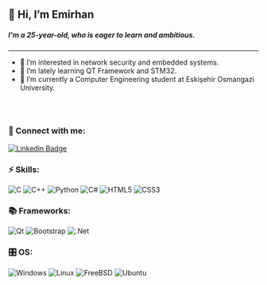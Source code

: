 ## 👋 Hi, I’m **Emirhan**
##### I'm a 25-year-old, who is eager to learn and ambitious.
---
- 👀 I’m interested in network security and embedded systems.
- 🌱 I’m lately learning QT Framework and STM32.
- 🏫 I’m currently a Computer Engineering student at Eskişehir Osmangazi University.
<br>
<p align="center">
  <a href="#"><img alt="" src="https://gpvc.arturio.dev/ecetinturk"></a>
</p>

### 🔗 Connect with me:
[![Linkedin Badge](https://img.shields.io/badge/-Emirhan%20Çetintürk-blue?logo=Linkedin&logoColor=white&link=https://www.linkedin.com/in/emirhancetinturk/)](https://www.linkedin.com/in/emirhancetinturk/)

### ⚡ Skills:
![C](https://img.shields.io/badge/c-%2300599C.svg?style=for-the-badge&logo=c&logoColor=white)
![C++](https://img.shields.io/badge/c++-%2300599C.svg?style=for-the-badge&logo=c%2B%2B&logoColor=white)
![Python](https://img.shields.io/badge/python-3670A0?style=for-the-badge&logo=python&logoColor=ffdd54)
![C#](https://img.shields.io/badge/c%23-%23239120.svg?style=for-the-badge&logo=c-sharp&logoColor=white)
![HTML5](https://img.shields.io/badge/html5-%23E34F26.svg?style=for-the-badge&logo=html5&logoColor=white)
![CSS3](https://img.shields.io/badge/css3-%231572B6.svg?style=for-the-badge&logo=css3&logoColor=white)

### 📚 Frameworks:
![Qt](https://img.shields.io/badge/Qt-%23217346.svg?style=for-the-badge&logo=Qt&logoColor=white)
![Bootstrap](https://img.shields.io/badge/bootstrap-%23563D7C.svg?style=for-the-badge&logo=bootstrap&logoColor=white)
![.Net](https://img.shields.io/badge/.NET-5C2D91?style=for-the-badge&logo=.net&logoColor=white)

### 🎛️ OS:
![Windows](https://img.shields.io/badge/Windows-0078D6?style=for-the-badge&logo=windows&logoColor=white)
![Linux](https://img.shields.io/badge/Linux-FCC624?style=for-the-badge&logo=linux&logoColor=black)
![FreeBSD](https://img.shields.io/badge/-FreeBSD-%23870000?style=for-the-badge&logo=freebsd&logoColor=white)
![Ubuntu](https://img.shields.io/badge/Ubuntu-E95420?style=for-the-badge&logo=ubuntu&logoColor=white)

